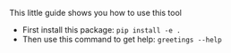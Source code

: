 This little guide shows you how to use this tool

- First install this package: `pip install -e .`
- Then use this command to get help: `greetings --help`
